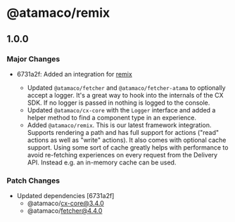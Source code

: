 # @atamaco/remix

## 1.0.0

### Major Changes

- 6731a2f: Added an integration for [remix](https://remix.run/)

  - Updated `@atamaco/fetcher` and `@atamaco/fetcher-atama` to optionally accept a logger. It's a great way to hook into the internals of the CX SDK. If no logger is passed in nothing is logged to the console.
  - Updated `@atamaco/cx-core` with the `Logger` interface and added a helper method to find a component type in an experience.
  - Added `@atamaco/remix`. This is our latest framework integration. Supports rendering a path and has full support for actions ("read" actions as well as "write" actions). It also comes with optional cache support. Using some sort of cache greatly helps with performance to avoid re-fetching experiences on every request from the Delivery API. Instead e.g. an in-memory cache can be used.

### Patch Changes

- Updated dependencies [6731a2f]
  - @atamaco/cx-core@3.4.0
  - @atamaco/fetcher@4.4.0
